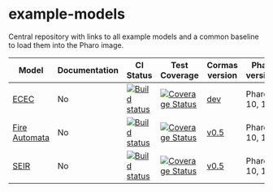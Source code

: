 # example-models
Central repository with links to all example models and a common baseline to load them into the Pharo image.

| Model | Documentation | CI Status | Test Coverage | Cormas version | Pharo versions |
|---|---|---|---|---|---|
| [ECEC](https://github.com/cormas/ecec-model) | No | [![Build status](https://github.com/cormas/ecec-model/workflows/CI/badge.svg)](https://github.com/cormas/ecec-model/actions/workflows/test.yml) | [![Coverage Status](https://coveralls.io/repos/github/cormas/ecec-model/badge.svg?branch=master)](https://coveralls.io/github/cormas/ecec-model?branch=master) | [dev](https://github.com/cormas/cormas) | Pharo 9, 10, 11 |
| [Fire Automata](https://github.com/cormas/fire-automata-model) | No | [![Build status](https://github.com/cormas/fire-automata-model/workflows/CI/badge.svg)](https://github.com/cormas/fire-automata-model/actions/workflows/test.yml) | [![Coverage Status](https://coveralls.io/repos/github/cormas/fire-automata-model/badge.svg?branch=master)](https://coveralls.io/github/cormas/fire-automata-model?branch=master) | [v0.5](https://github.com/cormas/cormas/releases/tag/v0.5) | Pharo 9, 10, 11 |
| [SEIR](https://github.com/cormas/seir-model) | No | [![Build status](https://github.com/cormas/seir-model/workflows/CI/badge.svg)](https://github.com/cormas/seir-model/actions/workflows/test.yml) | [![Coverage Status](https://coveralls.io/repos/github/cormas/seir-model/badge.svg?branch=master)](https://coveralls.io/github/cormas/seir-model?branch=master) | [v0.5](https://github.com/cormas/cormas/releases/tag/v0.5) | Pharo 9, 10, 11 |

